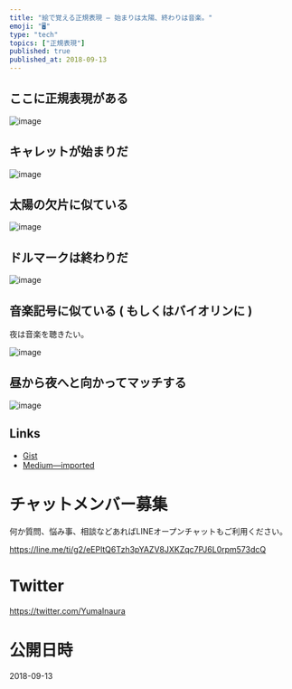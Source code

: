 ```yaml
---
title: "絵で覚える正規表現 — 始まりは太陽、終わりは音楽。"
emoji: "🖥"
type: "tech"
topics: ["正規表現"]
published: true
published_at: 2018-09-13
---
```


## ここに正規表現がある

![image](https://user-images.githubusercontent.com/13635059/45458710-ca4a1a00-b72f-11e8-9a68-abec234bc6eb.png)

## キャレットが始まりだ

![image](https://user-images.githubusercontent.com/13635059/45458717-d33aeb80-b72f-11e8-91df-25a19b8dd6dc.png)

## 太陽の欠片に似ている

![image](https://user-images.githubusercontent.com/13635059/45458718-d504af00-b72f-11e8-9715-90833e4f9d4c.png)

## ドルマークは終わりだ

![image](https://user-images.githubusercontent.com/13635059/45458719-d7670900-b72f-11e8-92f7-a72ee6232812.png)

## 音楽記号に似ている ( もしくはバイオリンに )

夜は音楽を聴きたい。

![image](https://user-images.githubusercontent.com/13635059/45458724-ddf58080-b72f-11e8-897e-215a98a9594c.png)

## 昼から夜へと向かってマッチする

![image](https://user-images.githubusercontent.com/13635059/45458728-e057da80-b72f-11e8-82f8-9e13090555a6.png)

## Links

- [Gist](https://gist.github.com/YumaInaura/efccafe46834b8a0dbb3d94dc66136f7)
- [Medium—imported](https://medium.com/supersonic-generation/regex-how-to-remember-start-caret-and-end-dollar-sun-and-treble-cref-9a320bf7c319)








<!-- Update From Qiita API -->

# チャットメンバー募集


何か質問、悩み事、相談などあればLINEオープンチャットもご利用ください。

https://line.me/ti/g2/eEPltQ6Tzh3pYAZV8JXKZqc7PJ6L0rpm573dcQ





# Twitter


https://twitter.com/YumaInaura


<!-- Update From Qiita API -->



# 公開日時

2018-09-13
